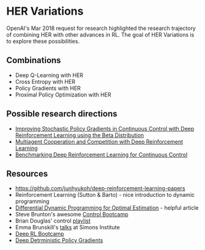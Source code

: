 # HER Variations

OpenAI's Mar 2018 request for research highlighted the research trajectory of combining HER with other advances in RL. The goal of HER Variations is to explore these possibilities. 

## Combinations

* Deep Q-Learning with HER
* Cross Entropy with HER
* Policy Gradients with HER 
* Proximal Policy Optimization with HER

## Possible research directions

* [Improving Stochastic Policy Gradients in Continuous Control with Deep Reinforcement Learning using the Beta Distribution](http://proceedings.mlr.press/v70/chou17a/chou17a.pdf)
* [Multiagent Cooperation and Competition with Deep Reinforcement Learning](https://arxiv.org/pdf/1511.08779.pdf)
* [Benchmarking Deep Reinforcement Learning for Continuous Control](https://arxiv.org/abs/1604.06778)

## Resources

* https://github.com/junhyukoh/deep-reinforcement-learning-papers
* Reinforcement Learning (Sutton & Barto) - nice introduction to dynamic programming
* [Differential Dynamic Programming for Optimal Estimation](https://www.cc.gatech.edu/~dellaert/pubs/Kobilarov15icra.pdf) - helpful article
* Steve Brunton's awesome [Control Bootcamp](https://www.youtube.com/channel/UCm5mt-A4w61lknZ9lCsZtBw)
* Brian Douglas' control [playlist](https://www.youtube.com/watch?v=oBc_BHxw78s&list=PLUMWjy5jgHK1NC52DXXrriwihVrYZKqjk)
* Emma Brunskill's [talks](https://www.youtube.com/watch?v=fIKkhoI1kF4&list=PLAsrlO2SCuzBVqN6V1CQSL4VdaGv7LawW) at Simons Institute
* [Deep RL Bootcamp](https://sites.google.com/view/deep-rl-bootcamp/lectures)
* [Deep Detrministic Policy Gradients](http://pemami4911.github.io/blog/2016/08/21/ddpg-rl.html)
